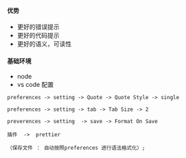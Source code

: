 #### 优势

- 更好的错误提示
- 更好的代码提示
- 更好的语义，可读性

#### 基础环境

- node
- vs code 配置

```
preferences -> setting -> Quote -> Quote Style -> single

preferences -> setting -> tab -> Tab Size -> 2

preverences -> setting  -> save -> Format On Save

插件  ->  prettier

（保存文件 ： 自动按照preferences 进行语法格式化）;

```
